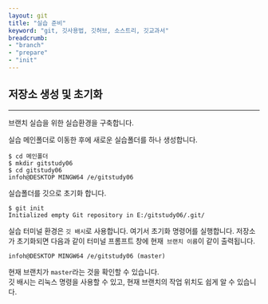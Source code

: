 ```yaml
---
layout: git
title: "실습 준비"
keyword: "git, 깃사용법, 깃허브, 소스트리, 깃교과서"
breadcrumb:
- "branch"
- "prepare"
- "init"
---
```



## 저장소 생성 및 초기화
---
브랜치 실습을 위한 실습환경을 구축합니다.

실습 메인폴더로 이동한 후에 새로운 실습폴더를 하나 생성합니다.
```
$ cd 메인폴더
$ mkdir gitstudy06
$ cd gitstudy06
infoh@DESKTOP MINGW64 /e/gitstudy06
```

실습폴더를 깃으로 초기화 합니다.
```
$ git init
Initialized empty Git repository in E:/gitstudy06/.git/
```

실습 터미널 환경은 `깃 배시`로 사용합니다. 여기서 초기화 명령어를 실행합니다. 
저장소가 초기화되면 다음과 같이 터미널 프롬프트 창에 현재` 브랜치 이름`이 같이 출력됩니다.  

```
infoh@DESKTOP MINGW64 /e/gitstudy06 (master)
```

현재 브랜치가 `master`라는 것을 확인할 수 있습니다.  
깃 배시는 리눅스 명령을 사용할 수 있고, 현재 브랜치의 작업 위치도 쉽게 알 수 있습니다.  

<br>